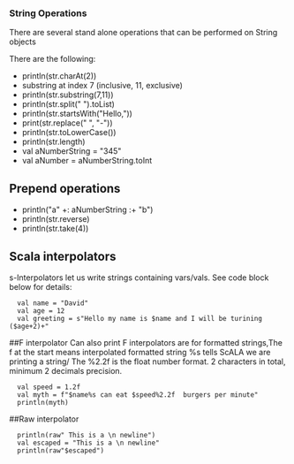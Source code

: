 ### String Operations

There are several stand alone operations that can be performed on String objects

There are the following: 

  - println(str.charAt(2))
  - substring at index 7 (inclusive, 11, exclusive)
  - println(str.substring(7,11))
  - println(str.split(" ").toList)
  - println(str.startsWith("Hello,"))
  - print(str.replace(" ", "-"))
  - println(str.toLowerCase())
  - println(str.length)
  - val aNumberString = "345"
  - val aNumber = aNumberString.toInt


  ## Prepend operations 
  - println("a" +: aNumberString :+ "b")
  - println(str.reverse)
  - println(str.take(4))

## Scala interpolators 

s-Interpolators let us write strings containing vars/vals. See code block below for details: 

```
  val name = "David"
  val age = 12
  val greeting = s"Hello my name is $name and I will be turining ($age+2)+"
```


##F interpolator
Can also print F interpolators are for formatted strings,The f at the start means interpolated formatted string %s tells ScALA we are printing a string/
The %2.2f is the float number format. 2 characters in total, minimum 2 decimals precision.

```
  val speed = 1.2f
  val myth = f"$name%s can eat $speed%2.2f  burgers per minute"
  println(myth)
```
    

##Raw interpolator

```
  println(raw" This is a \n newline")
  val escaped = "This is a \n newline"
  println(raw"$escaped")
```